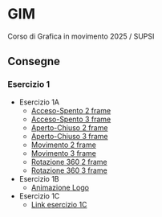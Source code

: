 # GIM
Corso di Grafica in movimento 2025 / SUPSI   



## Consegne   
### Esercizio 1   
- Esercizio 1A
	- [Acceso-Spento 2 frame]() 
	- [Acceso-Spento 3 frame]() 
	- [Aperto-Chiuso 2 frame]() 
	- [Aperto-Chiuso 3 frame]() 
	- [Movimento 2 frame]() 
	- [Movimento 3 frame]() 
	- [Rotazione 360 2 frame]() 
	- [Rotazione 360 3 frame]()    
- Esercizio 1B
	- [Animazione Logo](https://dadiccs.github.io/gim/esercizio_1B/index.html) 
- Esercizio 1C
	- [Link esercizio 1C]()

